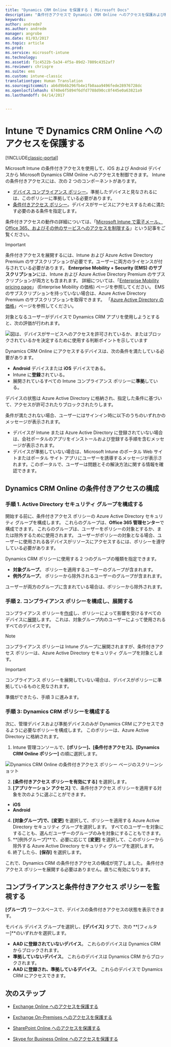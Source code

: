 ```yaml
---
title: "Dynamics CRM Online を保護する | Microsoft Docs"
description: "条件付きアクセスで Dynamics CRM Online へのアクセスを保護および制御します。"
keywords: 
author: andredm7
ms.author: andredm
manager: angrobe
ms.date: 01/03/2017
ms.topic: article
ms.prod: 
ms.service: microsoft-intune
ms.technology: 
ms.assetid: f1c4522b-5a34-4f5a-89d2-7809c4352af7
ms.reviewer: chrisgre
ms.suite: ems
ms.custom: intune-classic
translationtype: Human Translation
ms.sourcegitcommit: ab6d9b6b296fb4e1fb0aaa9496fede28976728dc
ms.openlocfilehash: 6740e6f5894f6dfd7788d90cc8f445e0a63821a9
ms.lasthandoff: 04/14/2017


---
```


# <a name="protect-access-to-dynamics-crm-online-with-intune"></a>Intune で Dynamics CRM Online へのアクセスを保護する

[!INCLUDE[classic-portal](../includes/classic-portal.md)]

Microsoft Intune の条件付きアクセスを使用して、iOS および Android デバイスから Microsoft Dynamics CRM Online へのアクセスを制御できます。  Intune の条件付きアクセスには、次の 2 つのコンポーネントがあります。
* [デバイス コンプライアンス ポリシー](introduction-to-device-compliance-policies-in-microsoft-intune.md)。準拠したデバイスと見なされるには、このポリシーに準拠している必要があります。
* [条件付きアクセス ポリシー](restrict-access-to-email-and-o365-services-with-microsoft-intune.md)。デバイスがサービスにアクセスするために満たす必要のある条件を指定します。

条件付きアクセスの動作の詳細については、「[Microsoft Intune で電子メール、Office 365、およびその他のサービスへのアクセスを制限する](restrict-access-to-email-and-o365-services-with-microsoft-intune.md)」という記事をご覧ください。

> [!IMPORTANT]
> 条件付きアクセスを展開するには、Intune および Azure Active Directory Premium のサブスクリプションが必要です。ユーザーに両方のライセンスが付与されている必要があります。 **Enterprise Mobility + Security (EMS) のサブスクリプション**には、Intune および Azure Active Directory Premium のサブスクリプションが両方とも含まれます。 詳細については、「[Enterprise Mobility pricing page](https://www.microsoft.com/cloud-platform/enterprise-mobility-pricing)」 (Enterprise Mobility の価格) ページを参照してください。 EMS のサブスクリプションを持っていない場合は、Azure Active Directory Premium のサブスクリプションを取得できます。 「[Azure Active Directory の価格](https://azure.microsoft.com/pricing/details/active-directory/)」ページを参照してください。

対象となるユーザーがデバイスで Dynamics CRM アプリを使用しようとすると、次の評価が行われます。

![図は、デバイスがサービスへのアクセスを許可されているか、またはブロックされているかを決定するために使用する判断ポイントを示しています](../media/mdm-ca-dynamics-crm-flow-diagram.png)

Dynamics CRM Online にアクセスするデバイスは、次の条件を満たしている必要があります。
* **Android** デバイスまたは **iOS** デバイスである。
* Intune に**登録**されている。
* 展開されているすべての Intune コンプライアンス ポリシーに**準拠**している。

デバイスの状態は Azure Active Directory に格納され、指定した条件に基づいて、アクセスが許可されたりブロックされたりします。

条件が満たされない場合、ユーザーにはサインイン時に以下のうちのいずれかのメッセージが表示されます。
* デバイスが Intune または Azure Active Directory に登録されていない場合は、会社ポータルのアプリをインストールおよび登録する手順を含むメッセージが表示されます。
* デバイスが準拠していない場合は、Microsoft Intune のポータル Web サイトまたはポータル サイト アプリにユーザーを誘導するメッセージが表示されます。このポータルで、ユーザーは問題とその解決方法に関する情報を確認できます。

## <a name="configure-conditional-access-for-dynamics-crm-online"></a>Dynamics CRM Online の条件付きアクセスの構成  
### <a name="step-1-configure-active-directory-security-groups"></a>手順 1. Active Directory セキュリティ グループを構成する

開始する前に、条件付きアクセス ポリシーの Azure Active Directory セキュリティ グループを構成します。 これらのグループは、**Office 365 管理センター**で構成できます。 これらのグループは、ユーザーをポリシーの対象とするか、または除外するために使用されます。 ユーザーがポリシーの対象となる場合、ユーザーに使用される各デバイスがリソースにアクセスするには、ポリシーを遵守している必要があります。

Dynamics CRM ポリシーに使用する 2 つのグループの種類を指定できます。
* **対象グループ**。 ポリシーを適用するユーザーのグループが含まれます。
* **例外グループ**。 ポリシーから除外されるユーザーのグループが含まれます。

ユーザーが両方のグループに含まれている場合は、ポリシーから除外されます。

### <a name="step-2-configure-and-deploy-a-compliance-policy"></a>手順 2. コンプライアンス ポリシーを構成し、展開する
コンプライアンス ポリシーを[作成](create-a-device-compliance-policy-in-microsoft-intune.md)し、ポリシーによって影響を受けるすべてのデバイスに[展開](deploy-and-monitor-a-device-compliance-policy-in-microsoft-intune.md)します。 これは、対象グループ内のユーザーによって使用されるすべてのデバイスです。

> [!NOTE]
> コンプライアンス ポリシーは Intune グループに展開されますが、条件付きアクセス ポリシーは、Azure Active Directory セキュリティ グループを対象とします。

> [!IMPORTANT]
> コンプライアンス ポリシーを展開していない場合は、デバイスがポリシーに準拠しているものと見なされます。

準備ができたら、手順 3 に進みます。
### <a name="step-3-configure-the-dynamics-crm-policy"></a>手順 3: Dynamics CRM ポリシーを構成する
次に、管理デバイスおよび準拠デバイスのみが Dynamics CRM にアクセスできるように必要なポリシーを構成します。 このポリシーは、Azure Active Directory に格納されます。

1.  Intune 管理コンソールで、**[ポリシー]、[条件付きアクセス]、[Dynamics CRM Online ポリシー]** の順に選択します。

  ![Dynamics CRM Online の条件付きアクセス ポリシー ページのスクリーンショット](../media/mdm-ca-dynamics-crm-policy-configuration.png)

2.  **[条件付きアクセス ポリシーを有効にする]** を選択します。
3.  **[アプリケーション アクセス]** で、条件付きアクセス ポリシーを適用する対象を次のように選ぶことができます。
  * **iOS**
  * **Android**
4.  **[対象グループ]**で、**[変更]** を選択して、ポリシーを適用する Azure Active Directory セキュリティ グループを選択します。 すべてのユーザーを対象にすることも、選んだユーザーのグループのみを対象にすることもできます。
5.    **[例外グループ]**で、必要に応じて **[変更]** を選択して、このポリシーから除外する Azure Active Directory セキュリティ グループを選択します。
6.    終了したら、**[保存]** を選択します。

これで、Dynamics CRM の条件付きアクセスの構成が完了しました。 条件付きアクセス ポリシーを展開する必要はありません。直ちに有効になります。
##  <a name="monitor-the-compliance-and-conditional-access-policies"></a>コンプライアンスと条件付きアクセス ポリシーを監視する

**[グループ]** ワークスペースで、デバイスの条件付きアクセスの状態を表示できます。

モバイル デバイス グループを選択し、**[デバイス]** タブで、次の **[フィルター]**のいずれかを選択します。
* **AAD に登録されていないデバイス**。 これらのデバイスは Dynamics CRM からブロックされます。
* **準拠していないデバイス**。 これらのデバイスは Dynamics CRM からブロックされます。
* **AAD に登録され、準拠しているデバイス**。 これらのデバイスで Dynamics CRM にアクセスできます。

##  <a name="next-steps"></a>次のステップ
* [Exchange Online へのアクセスを保護する](restrict-access-to-exchange-online-with-microsoft-intune.md)

* [Exchange On-Premises へのアクセスを保護する](restrict-access-to-exchange-onpremises-with-microsoft-intune.md)
* [SharePoint Online へのアクセスを保護する](restrict-access-to-sharepoint-online-with-microsoft-intune.md)

* [Skype for Business Online へのアクセスを保護する](restrict-access-to-skype-for-business-online-with-microsoft-intune.md)

